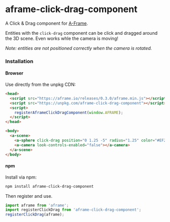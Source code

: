 # aframe-click-drag-component

A Click & Drag component for [A-Frame](https://aframe.io).

Entities with the `click-drag` component can be click and dragged around the 3D
scene. Even works whle the camera is moving!

_Note: entities are not positioned correctly when the camera is rotated._

### Installation

#### Browser

Use directly from the unpkg CDN:

```html
<head>
  <script src="https://aframe.io/releases/0.3.0/aframe.min.js"></script>
  <script src="https://unpkg.com/aframe-click-drag-component"></script>
  <script>
    registerAframeClickDragComponent(window.AFRAME);
  </script>
</head>

<body>
  <a-scene>
    <a-sphere click-drag position="0 1.25 -5" radius="1.25" color="#EF2D5E"></a-sphere>
    <a-camera look-controls-enabled="false"></a-camera>
  </a-scene>
</body>
```

#### npm

Install via npm:

```bash
npm install aframe-click-drag-component
```

Then register and use.

```javascript
import aframe from 'aframe';
import registerClickDrag from 'aframe-click-drag-component';
registerClickDrag(aframe);
```
